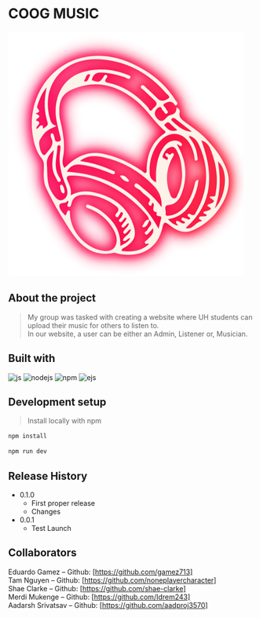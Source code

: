 # COOG MUSIC

[![Product Name Screen Shot][product-screenshot]](https://example.com)

## About the project

> My group was tasked with creating a website where UH students can upload their music for others to listen to.<br />
In our website, a user can be either an Admin, Listener or, Musician.

## Built with

![js] ![nodejs] ![npm] ![ejs]

## Development setup

> Install locally with npm
```sh
npm install
```
```sh
npm run dev
```

## Release History

* 0.1.0
    * First proper release
    * Changes
* 0.0.1
    * Test Launch

## Collaborators

Eduardo Gamez – Github: [https://github.com/gamez713]<br />
Tam Nguyen – Github: [https://github.com/noneplayercharacter]<br />
Shae Clarke – Github: [https://github.com/shae-clarke]<br />
Merdi Mukenge – Github: [https://github.com/Idrem243]<br />
Aadarsh Srivatsav  – Github: [https://github.com/aadproj3570]

<!-- Markdown link & img dfn's -->
[product-screenshot]: public/assets/headphones.png
[js]: https://img.shields.io/badge/-JavaScript-004466?logo=JavaScript
[nodejs]: https://img.shields.io/badge/-NodeJS-004466?logo=node.js
[npm]: https://img.shields.io/badge/-NPM-004466?logo=npm
[ejs]: https://img.shields.io/badge/-<%=EJS%>-004466?